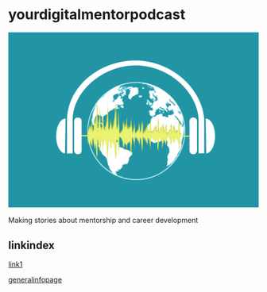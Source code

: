 
# yourdigitalmentorpodcast

![podcastlogo](https://github.com/WCSCourses/YDMP/blob/main/logos/leadingImageV2_FinalSmall2.png)

Making stories about mentorship and career development

## linkindex

[link1](pasteurlhere)

[generalinfopage](generalinfo.md)
